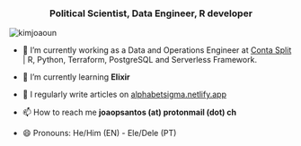 

<h3 align="center">Political Scientist, Data Engineer, R developer</h3>

<p align="left"> <img src="https://komarev.com/ghpvc/?username=kimjoaoun" alt="kimjoaoun" /> </p>

- 🔭 I’m currently working as a Data and Operations Engineer at [Conta Split](https://github.com/conta-split) | R, Python, Terraform, PostgreSQL and Serverless Framework.

- 🌱 I’m currently learning **Elixir**

- 📝 I regularly write articles on [alphabetsigma.netlify.app](https://alphabetsigma.netlify.app/)

- 📫 How to reach me **joaopsantos (at) protonmail (dot) ch**

- 😄 Pronouns: He/Him (EN) - Ele/Dele (PT)

